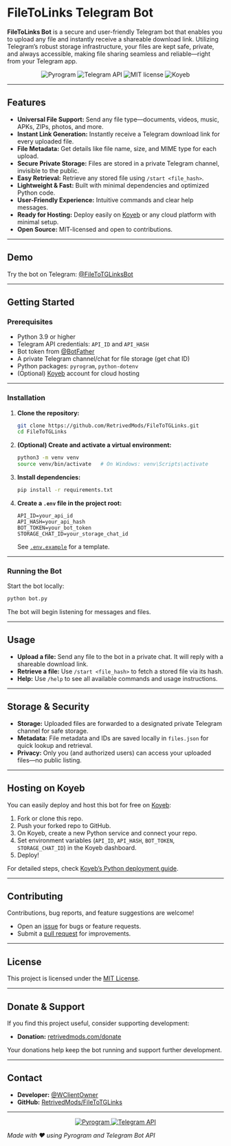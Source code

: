 # FileToLinks Telegram Bot

**FileToLinks Bot** is a secure and user-friendly Telegram bot that enables you to upload any file and instantly receive a shareable download link. Utilizing Telegram’s robust storage infrastructure, your files are kept safe, private, and always accessible, making file sharing seamless and reliable—right from your Telegram app.

<p align="center">
  <img src="https://img.shields.io/badge/Pyrogram-2.0+-blue?logo=python&logoColor=white" alt="Pyrogram">
  <img src="https://img.shields.io/badge/Telegram%20API-Bot-blue?logo=telegram&logoColor=white" alt="Telegram API">
  <img src="https://img.shields.io/badge/License-MIT-green.svg" alt="MIT license">
  <img src="https://img.shields.io/badge/Deploy-Koyeb-yellow?logo=koyeb" alt="Koyeb">
</p>

---

## Features

- **Universal File Support:** Send any file type—documents, videos, music, APKs, ZIPs, photos, and more.
- **Instant Link Generation:** Instantly receive a Telegram download link for every uploaded file.
- **File Metadata:** Get details like file name, size, and MIME type for each upload.
- **Secure Private Storage:** Files are stored in a private Telegram channel, invisible to the public.
- **Easy Retrieval:** Retrieve any stored file using `/start <file_hash>`.
- **Lightweight & Fast:** Built with minimal dependencies and optimized Python code.
- **User-Friendly Experience:** Intuitive commands and clear help messages.
- **Ready for Hosting:** Deploy easily on [Koyeb](https://www.koyeb.com/) or any cloud platform with minimal setup.
- **Open Source:** MIT-licensed and open to contributions.

---

## Demo

Try the bot on Telegram: [@FileToTGLinksBot](https://t.me/FileToTGLinksBot)

---

## Getting Started

### Prerequisites

- Python 3.9 or higher
- Telegram API credentials: `API_ID` and `API_HASH`
- Bot token from [@BotFather](https://t.me/BotFather)
- A private Telegram channel/chat for file storage (get chat ID)
- Python packages: `pyrogram`, `python-dotenv`
- (Optional) [Koyeb](https://www.koyeb.com/) account for cloud hosting

---

### Installation

1. **Clone the repository:**
   ```bash
   git clone https://github.com/RetrivedMods/FileToTGLinks.git
   cd FileToTGLinks
   ```

2. **(Optional) Create and activate a virtual environment:**
   ```bash
   python3 -m venv venv
   source venv/bin/activate   # On Windows: venv\Scripts\activate
   ```

3. **Install dependencies:**
   ```bash
   pip install -r requirements.txt
   ```

4. **Create a `.env` file in the project root:**
   ```env
   API_ID=your_api_id
   API_HASH=your_api_hash
   BOT_TOKEN=your_bot_token
   STORAGE_CHAT_ID=your_storage_chat_id
   ```

   See [`.env.example`](.env.example) for a template.

---

### Running the Bot

Start the bot locally:
```bash
python bot.py
```
The bot will begin listening for messages and files.

---

## Usage

- **Upload a file:** Send any file to the bot in a private chat. It will reply with a shareable download link.
- **Retrieve a file:** Use `/start <file_hash>` to fetch a stored file via its hash.
- **Help:** Use `/help` to see all available commands and usage instructions.

---

## Storage & Security

- **Storage:** Uploaded files are forwarded to a designated private Telegram channel for safe storage.
- **Metadata:** File metadata and IDs are saved locally in `files.json` for quick lookup and retrieval.
- **Privacy:** Only you (and authorized users) can access your uploaded files—no public listing.

---

## Hosting on Koyeb

You can easily deploy and host this bot for free on [Koyeb](https://www.koyeb.com/):

1. Fork or clone this repo.
2. Push your forked repo to GitHub.
3. On Koyeb, create a new Python service and connect your repo.
4. Set environment variables (`API_ID`, `API_HASH`, `BOT_TOKEN`, `STORAGE_CHAT_ID`) in the Koyeb dashboard.
5. Deploy!

For detailed steps, check [Koyeb’s Python deployment guide](https://docs.koyeb.com/tutorials/deploy-a-python-app).

---

## Contributing

Contributions, bug reports, and feature suggestions are welcome!

- Open an [issue](https://github.com/RetrivedMods/FileToTGLinks/issues) for bugs or feature requests.
- Submit a [pull request](https://github.com/RetrivedMods/FileToTGLinks/pulls) for improvements.

---

## License

This project is licensed under the [MIT License](LICENSE).

---

## Donate & Support

If you find this project useful, consider supporting development:

- **Donation:** [retrivedmods.com/donate](https://retrivedmods.neocities.org/donation/)

Your donations help keep the bot running and support further development.

---

## Contact

- **Developer:** [@WClientOwner](https://t.me/WClientOwner)
- **GitHub:** [RetrivedMods/FileToTGLinks](https://github.com/RetrivedMods/FileToTGLinks)

---

<p align="center">
  <a href="https://github.com/pyrogram/pyrogram">
    <img src="https://img.shields.io/badge/Built%20with-Pyrogram-3776AB?logo=python&logoColor=white" alt="Pyrogram"/>
  </a>
  <a href="https://core.telegram.org/bots/api">
    <img src="https://img.shields.io/badge/Telegram%20Bot%20API-5A8DEE?logo=telegram&logoColor=white" alt="Telegram API"/>
  </a>
</p>

_Made with ❤️ using Pyrogram and Telegram Bot API_
